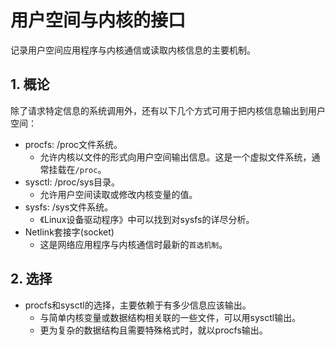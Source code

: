
# 用户空间与内核的接口
记录用户空间应用程序与内核通信或读取内核信息的主要机制。

## 1. 概论
除了请求特定信息的系统调用外，还有以下几个方式可用于把内核信息输出到用户空间：
* procfs: /proc文件系统。
    * 允许内核以文件的形式向用户空间输出信息。这是一个虚拟文件系统，通常挂载在`/proc`。
* sysctl: /proc/sys目录。
    * 允许用户空间读取或修改内核变量的值。
* sysfs: /sys文件系统。
    * 《Linux设备驱动程序》中可以找到对sysfs的详尽分析。
* Netlink套接字(socket)
    * 这是网络应用程序与内核通信时最新的`首选机制`。

## 2. 选择
* procfs和sysctl的选择，主要依赖于有多少信息应该输出。
    * 与简单内核变量或数据结构相关联的一些文件，可以用sysctl输出。
    * 更为复杂的数据结构且需要特殊格式时，就以procfs输出。
